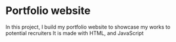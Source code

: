# Portfolio website
In this project, I build my portfolio website to showcase my works
to potential recruiters
It is made with HTML, and JavaScript
